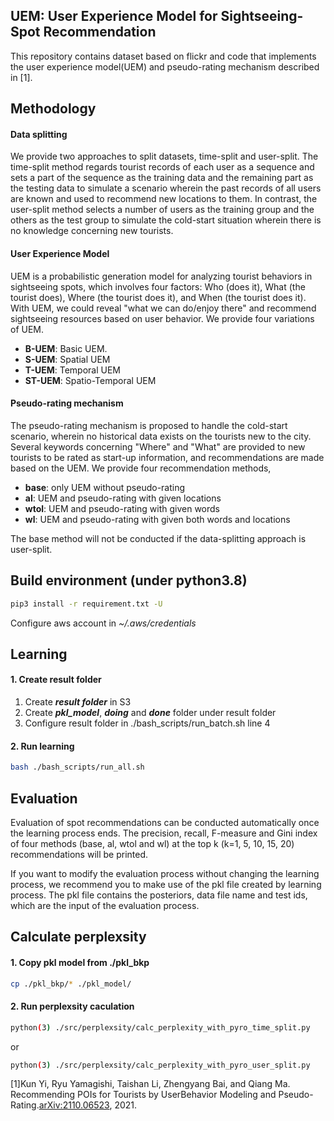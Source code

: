 ## UEM: User Experience Model for Sightseeing-Spot Recommendation

This repository contains dataset based on flickr and code that implements the user experience model(UEM) and pseudo-rating mechanism described in [1].

## Methodology

#### Data splitting

We provide two approaches to split datasets, time-split and user-split. The time-split method regards tourist records of each user as a sequence and sets a part of the sequence as the training data and the remaining part as the testing data to simulate a scenario wherein the past records of all users are known and used to recommend new locations to them.  In contrast, the user-split method selects a number of users as the training group and the others as the test group to simulate the cold-start situation wherein there is no knowledge concerning new tourists.

#### User Experience Model

UEM is a probabilistic generation model for analyzing tourist behaviors in sightseeing spots, which involves four factors: Who (does it), What (the tourist does), Where (the tourist does it), and When (the tourist does it). With UEM, we could reveal "what we can do/enjoy there" and recommend sightseeing resources based on user behavior. We provide four variations of UEM.

* **B-UEM**: Basic UEM.
* **S-UEM**: Spatial UEM
* **T-UEM**: Temporal UEM
* **ST-UEM**: Spatio-Temporal UEM

#### Pseudo-rating mechanism

The pseudo-rating mechanism is proposed to handle the cold-start scenario, wherein no historical data exists on the tourists new to the city. Several keywords concerning "Where" and "What" are provided to new tourists to be rated as start-up information, and recommendations are made based on the UEM. We provide four recommendation methods, 

- **base**: only UEM without pseudo-rating
- **al**:  UEM and pseudo-rating with given locations
- **wtol**: UEM and pseudo-rating with given words
- **wl**: UEM and pseudo-rating with given both words and locations

The base method will not be conducted if the data-splitting approach is user-split.

## Build  environment (under python3.8)
```bash
pip3 install -r requirement.txt -U
```
Configure aws account in *~/.aws/credentials*

## Learning
#### 1. Create result folder
1. Create ***result folder*** in S3 
2. Create ***pkl_model***, ***doing*** and ***done*** folder under result folder    
3. Configure result folder in ./bash_scripts/run_batch.sh line 4

#### 2. Run learning
```bash
bash ./bash_scripts/run_all.sh 
```
## Evaluation
Evaluation of spot recommendations can be conducted automatically once the learning process ends. The precision, recall, F-measure and Gini index of four methods (base, al, wtol and wl) at the top k (k=1, 5, 10, 15, 20) recommendations will be printed.

If you want to modify the evaluation process without changing the learning process, we recommend you to make use of the pkl file created by learning process. The pkl file contains the posteriors, data file name and test ids, which are the input of the evaluation process.

## Calculate perplexsity
#### 1. Copy pkl model from ./pkl_bkp
```bash
cp ./pkl_bkp/* ./pkl_model/
```
#### 2. Run perplexsity caculation
```bash
python(3) ./src/perplexsity/calc_perplexity_with_pyro_time_split.py
```
or
```bash
python(3) ./src/perplexsity/calc_perplexity_with_pyro_user_split.py
```

[1]Kun Yi, Ryu Yamagishi, Taishan Li, Zhengyang Bai, and Qiang Ma. Recommending POIs for Tourists by UserBehavior Modeling and Pseudo-Rating.[arXiv:2110.06523](https://arxiv.org/abs/2110.06523), 2021.
